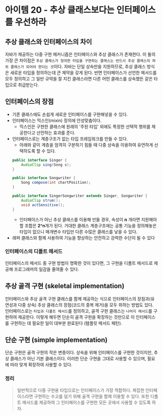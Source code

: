 # 아이템 20 - 추상 클래스보다는 인터페이스를 우선하라

## 추상 클래스와 인터페이스의 차이
자바가 제공하는 다중 구현 메커니즘은 인터페이스와 추상 클래스가 존재한다. 이 둘의 가장 큰 차이점은 `추상 클래스가 정의한 타입을 구현하는 클래스는 반드시 추상 클래스의 하위 클래스가 되어야 한다는 것`이다. 자바는 단일 상속만을 지원하므로, 추상 클래스 방식은 새로운 타입을 정의하는데 큰 제약을 갖게 된다. 반면 인터페이스가 선언한 메서드를 모두 정의하고 그 일반 규약을 잘 지킨 클래스라면 다른 어떤 클래스를 상속했든 같은 타입으로 취급받는다.

## 인터페이스의 장점
* 기존 클래스에도 손쉽게 새로운 인터페이스를 구현해넣을 수 있다.
* 인터페이스는 믹스인(mixin) 정의에 안성맞춤이다.
    * 믹스인은 구현한 클래스에 원래의 '주된 타입' 외에도 특정한 선택적 행위를 제공한다고 선언하는 효과를 준다.
* 인터페이스로는 계층구조가 없는 타입 프레임워크를 만들 수 있다.
    * 아래와 같이 계층을 엄격히 구분하기 힘들 때 다중 상속을 이용하여 유연하게 선택하도록 할 수 있다.
    ```java
    public interface Singer {
        AudioClip sing(Song s);
    }

    public interface Songwriter {
        Song compose(int chartPosition);
    }

    public interface SingerSongwriter extends Singer, Songwriter {
        AudioClip strum();
        void actSensitive();
    }
    ```
    * 인터페이스가 아닌 추상 클래스를 이용해 만들 경우, 속성이 **n** 개라면 지원해야 할 조합은 **2^n**개가 된다. 거대한 클래스 계층구조에는 공통 기능을 정의해놓은 타입이 없으니 매개변수 타입만 다른 수많은 클래스를 낳을 수 있다.
* 래퍼 클래스와 함께 사용하여 기능을 향상하는 안전하고 강력한 수단이 될 수 있다

### 인터페이스의 디폴트 메서드
인터페이스의 메서드 중 구현 방법이 명확한 것이 있다면, 그 구현을 디폴트 메서드로 제공해 프로그래머의 일감을 줄여줄 수 있다.

## 추상 골격 구현 (skeletal implementation)
인터페이스와 추상 골격 구현 클래스를 함께 제공하는 식으로 인터페이스의 장점과(유연성과 다중 상속) 추상 클래스의 장점(코드의 중복 제거)을 모두 취하는 방법도 있다. 인터페이스로는 `타입과 디폴트 메서드`를 정의하고, 골격 구현 클래스는 `나머지 메서드`를 구현하여 제공한다. 이렇게 해두면 단순히 골격 구현을 확장하는 것만으로 이 인터페이스를 구현하는 데 필요한 일이 대부분 완료된다 (템플릿 메서드 패턴).

## 단순 구현 (simple implementation)
단순 구현은 골격 구현의 작은 변종이다. 상속을 위해 인터페이스를 구현한 것이지만, 추상 클래스가 아닌 기본 클래스이다. 이러한 단순 구현을 그대로 사용할 수 있으며, 필요에 따라 맞게 확장하여 사용할 수 있다.

### 정리
> 일반적으로 다중 구현용 타입으로는 인터페이스가 가장 적합하다. 복잡한 인터페이스라면 구현하는 수고를 덜기 위해 골격 구현을 함께 이용할 수 있다. 또한 디폴트 메서드를 제공하여 그 인터페이스를 구현한 모든 곳에서 사용할 수 있도록 하자.